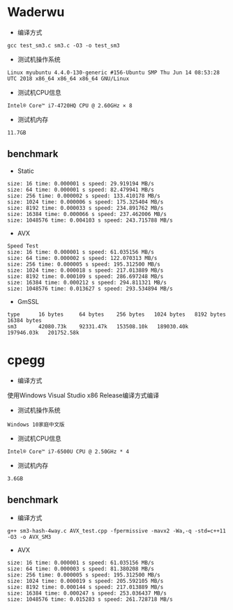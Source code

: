 # Waderwu

- 编译方式

 `gcc test_sm3.c sm3.c -O3 -o test_sm3`

 - 测试机操作系统
 
`Linux myubuntu 4.4.0-130-generic #156-Ubuntu SMP Thu Jun 14 08:53:28 UTC 2018 x86_64 x86_64 x86_64 GNU/Linux`

 - 测试机CPU信息
 
`Intel® Core™ i7-4720HQ CPU @ 2.60GHz × 8`

 - 测试机内存
 
`11.7GB`

## benchmark
  - Static
  ```
  size: 16 time: 0.000001 s speed: 29.919194 MB/s
  size: 64 time: 0.000001 s speed: 82.479941 MB/s
  size: 256 time: 0.000002 s speed: 133.410178 MB/s
  size: 1024 time: 0.000006 s speed: 175.325404 MB/s
  size: 8192 time: 0.000033 s speed: 234.891762 MB/s
  size: 16384 time: 0.000066 s speed: 237.462006 MB/s
  size: 1048576 time: 0.004103 s speed: 243.715788 MB/s
  ```
  - AVX
  ```
Speed Test
size: 16 time: 0.000001 s speed: 61.035156 MB/s
size: 64 time: 0.000002 s speed: 122.070313 MB/s
size: 256 time: 0.000005 s speed: 195.312500 MB/s
size: 1024 time: 0.000018 s speed: 217.013889 MB/s
size: 8192 time: 0.000109 s speed: 286.697248 MB/s
size: 16384 time: 0.000212 s speed: 294.811321 MB/s
size: 1048576 time: 0.013627 s speed: 293.534894 MB/s
```
  - GmSSL
  ```
  type      16 bytes     64 bytes    256 bytes   1024 bytes   8192 bytes  16384 bytes
  sm3       42080.73k    92331.47k   153508.10k   189030.40k   197946.03k   201752.58k
  ```
# cpegg
- 编译方式

使用Windows Visual Studio x86 Release编译方式编译

 - 测试机操作系统
 
`Windows 10家庭中文版`

 - 测试机CPU信息
 
`Intel® Core™ i7-6500U CPU @ 2.50GHz * 4`

 - 测试机内存
 
`3.6GB`
## benchmark
- 编译方式

 `g++ sm3-hash-4way.c AVX_test.cpp -fpermissive -mavx2 -Wa,-q -std=c++11 -O3 -o AVX_SM3`
 
- AVX
```
size: 16 time: 0.000001 s speed: 61.035156 MB/s
size: 64 time: 0.000003 s speed: 81.380208 MB/s
size: 256 time: 0.000005 s speed: 195.312500 MB/s
size: 1024 time: 0.000019 s speed: 205.592105 MB/s
size: 8192 time: 0.000144 s speed: 217.013889 MB/s
size: 16384 time: 0.000247 s speed: 253.036437 MB/s
size: 1048576 time: 0.015283 s speed: 261.728718 MB/s
```

